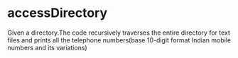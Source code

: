 # accessDirectory
Given a directory.The code recursively traverses the entire directory for text files and prints all the telephone numbers(base 10-digit  format Indian mobile numbers and its variations)
